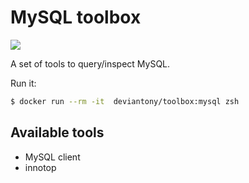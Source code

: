MySQL toolbox
=============

[![](https://badge.imagelayers.io/deviantony/toolbox:mysql.svg)](https://imagelayers.io/?images=deviantony/toolbox:mysql 'Get your own badge on imagelayers.io')

A set of tools to query/inspect MySQL.

Run it:

```bash
$ docker run --rm -it  deviantony/toolbox:mysql zsh
```

Available tools
---------------

* MySQL client
* innotop
